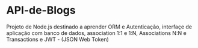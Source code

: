 # API-de-Blogs
Projeto de Node.js destinado a aprender ORM e Autenticação, interfaçe de aplicação com banco de dados, association 1:1 e 1:N, Associations N:N e Transactions e JWT - (JSON Web Token)
